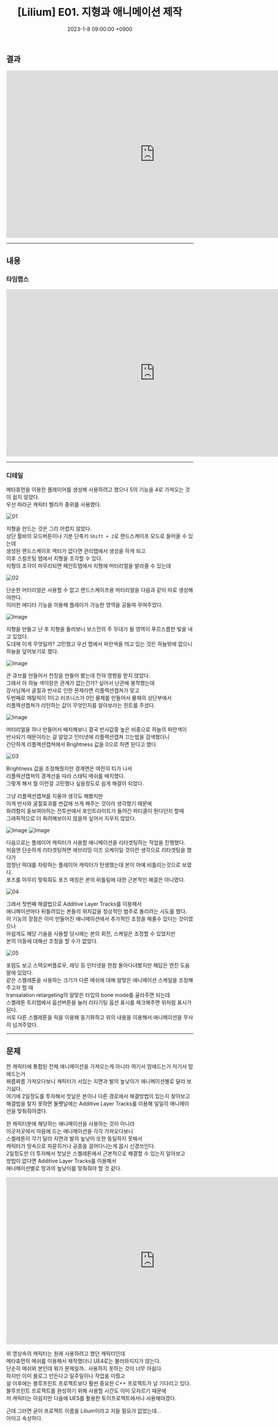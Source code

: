 ﻿---
title: "[Lilium] E01. 지형과 애니메이션 제작"
date: 2023-1-8 09:00:00 +0900
categories: [Development, Lilium]
tags: [Lilium]
---

## 결과
<iframe width="800" height="450" src="https://www.youtube.com/embed/IbMfw77vzhQ" frameborder="0" allow="accelerometer; autoplay; encrypted-media; gyroscope; picture-in-picture" allowfullscreen></iframe>

---

## 내용
### 타임랩스
<iframe width="800" height="450" src="https://www.youtube.com/embed/JG3-7BCWqOE" frameborder="0" allow="accelerometer; autoplay; encrypted-media; gyroscope; picture-in-picture" allowfullscreen></iframe>

---
### 디테일
메타휴먼을 이용한 플레이어를 생성해 사용하려고 했으나 5의 기능을 4로 가져오는 것이 쉽지 않았다.<br/>
우선 파라곤 캐릭터 벨리카 중위를 사용했다.<br/>

![01](https://user-images.githubusercontent.com/52897037/218308347-c5fbfc0a-f181-4998-9562-f91458c384e9.PNG)

지형을 만드는 것은 그리 어렵지 않았다.<br/>
상단 툴바의 모드버튼이나 기본 단축키 `Shift + 2`로 랜드스케이프 모드로 들어올 수 있는데<br/>
생성된 랜드스케이프 액터가 없다면 관리탭에서 생성을 하게 되고<br/>
이후 스컬프팅 탭에서 지형을 조각할 수 있다.<br/>
지형의 조각이 마무리되면 페인트탭에서 지형에 머터리얼을 발라줄 수 있는데<br/>

![02](https://user-images.githubusercontent.com/52897037/218308462-a64d8289-0337-4a24-a83d-22dfbabc7d47.PNG)

단순한 머터리얼은 사용할 수 없고 랜드스케이프용 머터리얼을 다음과 같이 따로 생성해야한다.<br/>
이러한 에디터 기능을 이용해 플레이가 가능한 영역을 공들여 꾸며주었다.<br/>

![Image](https://user-images.githubusercontent.com/52897037/210953351-dd4c8850-72a0-4392-b88e-a2327b6c7fba.PNG)

지형을 만들고 난 후 지형을 둘러보니 보스전의 주 무대가 될 영역이 푸르스름한 빛을 내고 있었다.<br/>
도대체 이게 무엇일까? 고민했고 우선 맵에서 파란색을 띄고 있는 것은 하늘밖에 없으니<br/>
하늘을 덮어보기로 했다.<br/>

![Image](https://user-images.githubusercontent.com/52897037/211180105-734742ea-ebb9-42d9-a69a-75c9725a362f.PNG)

큰 큐브를 만들어서 천장을 만들어 봤는데 전혀 영향을 받지 않았다.<br/>
그래서 아 하늘 색이랑은 관계가 없는건가? 싶어서 난관에 봉착했는데<br/>
강사님께서 굴절과 반사로 인한 문제라면 리플렉션캡쳐가 맞고<br/>
두번째로 메탈릭이 1이고 러프니스가 0인 물체를 만들어서 물체의 상단부에서<br/>
리플렉션캡쳐가 리턴하는 값이 무엇인지를 알아보라는 힌트를 주셨다.<br/>

![Image](https://user-images.githubusercontent.com/52897037/211180331-2fc3469a-0db4-46a1-957f-22197fbb82f8.PNG)

머터리얼을 하나 만들어서 배치해보니 결국 반사값중 높은 비중으로 하늘의 파란색이<br/>
반사되기 때문이라는 걸 알았고 인터넷에 리플렉션캡쳐 끄는법을 검색했더니<br/>
간단하게 리플렉션캡쳐에서 Brightness 값을 0으로 하면 된다고 했다.<br/>

![03](https://user-images.githubusercontent.com/52897037/218309350-bf41cc96-c6be-4c62-a47a-0207871e19a4.PNG)

Brightness 값을 조정해줬지만 경계면은 여전히 티가 나서<br/>
리플렉션캡쳐의 경계선을 따라 스태틱 메쉬를 배치했다.<br/>
그렇게 해서 뭘 이런걸 고민했나 싶을정도로 쉽게 해결이 되었다.<br/>

그냥 리플렉션캡쳐를 지울까 생각도 해봤지만<br/>
이게 반사와 굴절효과를 싼값에 쓰게 해주는 것이라 생각했기 때문에<br/>
화려함이 돋보여야하는 전투씬에서 포인트라이트가 들어간 파티클이 튄다던지 할때<br/>
그래픽적으로 더 화려해보이지 않을까 싶어서 지우지 않았다.<br/>

![Image](https://user-images.githubusercontent.com/52897037/211180762-591ca011-edcb-41c8-b663-5e62ad248d46.PNG)
![Image](https://user-images.githubusercontent.com/52897037/211180861-93c1ad39-1edf-4b99-bb5a-11535ed90408.PNG)

다음으로는 플레이어 캐릭터가 사용할 애니메이션을 리타겟팅하는 작업을 진행했다.<br/>
처음엔 단순하게 리타겟팅하면 에브리띵 이즈 오케이일 것이란 생각으로 리타겟팅을 했다가<br/>
엄청난 떡대를 자랑하는 플레이어 캐릭터가 탄생했는데 본이 아예 비틀리는것으로 보였다.<br/>
포즈를 아무리 맞춰줘도 포즈 매칭은 본의 뒤틀림에 대한 근본적인 해결은 아니였다.<br/>

![04](https://user-images.githubusercontent.com/52897037/218309565-9b1f78f0-3505-4dee-b353-f0c0f459aaf1.PNG)

그래서 첫번째 해결법으로 Additive Layer Tracks를 이용해서<br/>
애니메이션마다 뒤틀려있는 본들의 위치값을 정상적인 범주로 돌리려는 시도를 했다.<br/>
이 기능의 장점은 이미 만들어진 애니메이션에서 추가적인 조정을 해줄수 있다는 것이였으나<br/>
아쉽게도 해당 기술을 사용할 당시에는 본의 회전, 스케일은 조정할 수 있었지만<br/>
본의 이동에 대해선 조정을 할 수가 없었다.<br/>

![05](https://user-images.githubusercontent.com/52897037/218309635-a233e7e1-b42c-44f3-871d-ed332489ef1e.PNG)

포럼도 보고 스택오버플로우, 레딧 등 인터넷을 한참 돌아다녀봤지만 해답은 엔진 도움말에 있었다.<br/>
같은 스켈레톤을 사용하는 크기가 다른 메쉬에 대해 알맞은 애니메이션 스케일을 조정해주고자 할 때<br/>
transalation retargeting의 알맞은 타입의 bone mode를 골라주면 되는데<br/>
스켈레톤 트리탭에서 옵션버튼을 눌러 리타기팅 옵션 표시를 체크해주면 위처럼 표시가 된다.<br/>
서로 다른 스켈레톤을 릭을 이용해 동기화하고 위의 내용을 이용해서 애니메이션을 무사히 넘겨주었다.<br/>

---

## 문제

한 캐릭터에 통합된 전체 애니메이션을 가져오는게 아니라 여기서 맘에드는거 저기서 맘에드는거<br/>
짜름짜름 가져오다보니 캐릭터가 서있는 지면과 발의 높낮이가 애니메이션별로 달라 보기싫다.<br/>
여기에 2일정도를 투자해서 첫날은 본이나 다른 경로에서 해결방법이 있는지 찾아보고<br/>
해결법을 찾지 못하면 둘쨋날에는 Additive Layer Tracks를 이용해 일일히 애니메이션을 맞춰줘야겠다.

한 캐릭터분에 해당하는 애니메이션을 사용하는 것이 아니라<br/>
이곳저곳에서 마음에 드는 애니메이션을 각각 가져오다보니<br/>
스켈레톤이 각기 달라 지면과 발의 높낮이 또한 동일하지 못해서<br/>
캐릭터가 땅속으로 파묻히거나 공중을 걸어다니는게 몹시 신경쓰인다.<br/>
2일정도만 더 투자해서 첫날은 스켈레톤에서 근본적으로 해결할 수 있는지 알아보고<br/>
방법이 없다면 Additive Layer Tracks를 이용해서<br/>
애니메이션별로 땅과의 높낮이를 맞춰줘야 할 것 같다.<br/>

<iframe width="800" height="450" src="https://www.youtube.com/embed/XgSGz7sMOI4" frameborder="0" allow="accelerometer; autoplay; encrypted-media; gyroscope; picture-in-picture" allowfullscreen></iframe>

위 영상속의 캐릭터는 원래 사용하려고 했던 캐릭터인데<br/>
메타휴먼의 메쉬를 이용해서 제작했더니 UE4로는 불러와지지가 않는다.<br/>
단순히 메쉬와 본인데 뭐가 문제일까.. 사용하지 못하는 것이 너무 아쉽다.<br/>
하지만 이미 블로그 만든다고 일주일이나 작업을 미뤘고<br/>
설 이후에는 블루프린트 프로젝트보다 훨씬 중요한 C++ 프로젝트가 날 기다리고 있다.<br/>
블루프린트 프로젝트를 완성하기 위해 사용할 시간도 이미 모자르기 때문에<br/>
저 캐릭터는 아쉽지만 다음에 UE5를 활용한 토이프로젝트에서나 사용해야겠다.<br/>

근데 그러면 굳이 프로젝트 이름을 Lilium이라고 지을 필요가 없었는데...<br/>
아이고 속상하다.<br/>
